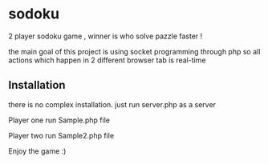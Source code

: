# sodoku
2 player sodoku game , winner is who solve pazzle faster !

the main goal of this project is using socket programming through php
so all actions which happen in 2 different browser tab is real-time 

## Installation

there is no complex installation. just run server.php as a server

Player one run Sample.php file

Player two run Sample2.php file

Enjoy the game :)
